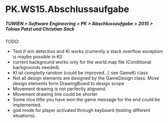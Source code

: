 # PK.WS15.Abschlussaufgabe
##### TUWIEN > Software Engineering > PK > Abschlussaufgabe > 2015 > Tobias Patzl und Christian Sack

TODO:

- Test if win detection and KI works (currently a stack overflow exception is maybe possible in KI)
- current background works only for the world.map file (Conditional backgrounds needed).
- KI ist completly random (could be improved...) see GameKi class
- Not all design elements are designed by the GameDesign class. Move design elements form DrawingBoard to design scope
- Movement drawing is not perfectly alignend.
- Movement drawing line could be shorter
- Some nice little you have won the game message for the end could be implemented.
- god mode for player activated through keyboard (testing different situations).

